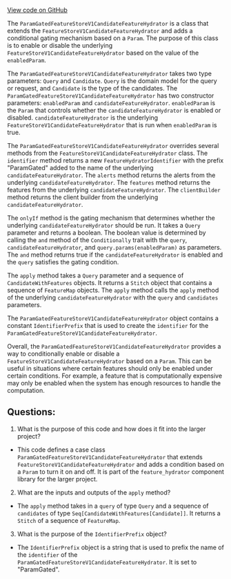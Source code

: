 [View code on GitHub](https://github.com/misbahsy/the-algorithm/product-mixer/component-library/src/main/scala/com/twitter/product_mixer/component_library/feature_hydrator/candidate/param_gated/featurestorev1/ParamGatedFeatureStoreV1CandidateFeatureHydrator.scala)

The `ParamGatedFeatureStoreV1CandidateFeatureHydrator` is a class that extends the `FeatureStoreV1CandidateFeatureHydrator` and adds a conditional gating mechanism based on a `Param`. The purpose of this class is to enable or disable the underlying `FeatureStoreV1CandidateFeatureHydrator` based on the value of the `enabledParam`. 

The `ParamGatedFeatureStoreV1CandidateFeatureHydrator` takes two type parameters: `Query` and `Candidate`. `Query` is the domain model for the query or request, and `Candidate` is the type of the candidates. The `ParamGatedFeatureStoreV1CandidateFeatureHydrator` has two constructor parameters: `enabledParam` and `candidateFeatureHydrator`. `enabledParam` is the `Param` that controls whether the `candidateFeatureHydrator` is enabled or disabled. `candidateFeatureHydrator` is the underlying `FeatureStoreV1CandidateFeatureHydrator` that is run when `enabledParam` is true.

The `ParamGatedFeatureStoreV1CandidateFeatureHydrator` overrides several methods from the `FeatureStoreV1CandidateFeatureHydrator` class. The `identifier` method returns a new `FeatureHydratorIdentifier` with the prefix "ParamGated" added to the name of the underlying `candidateFeatureHydrator`. The `alerts` method returns the alerts from the underlying `candidateFeatureHydrator`. The `features` method returns the features from the underlying `candidateFeatureHydrator`. The `clientBuilder` method returns the client builder from the underlying `candidateFeatureHydrator`.

The `onlyIf` method is the gating mechanism that determines whether the underlying `candidateFeatureHydrator` should be run. It takes a `Query` parameter and returns a boolean. The boolean value is determined by calling the `and` method of the `Conditionally` trait with the `query`, `candidateFeatureHydrator`, and `query.params(enabledParam)` as parameters. The `and` method returns true if the `candidateFeatureHydrator` is enabled and the `query` satisfies the gating condition.

The `apply` method takes a `Query` parameter and a sequence of `CandidateWithFeatures` objects. It returns a `Stitch` object that contains a sequence of `FeatureMap` objects. The `apply` method calls the `apply` method of the underlying `candidateFeatureHydrator` with the `query` and `candidates` parameters.

The `ParamGatedFeatureStoreV1CandidateFeatureHydrator` object contains a constant `IdentifierPrefix` that is used to create the `identifier` for the `ParamGatedFeatureStoreV1CandidateFeatureHydrator`. 

Overall, the `ParamGatedFeatureStoreV1CandidateFeatureHydrator` provides a way to conditionally enable or disable a `FeatureStoreV1CandidateFeatureHydrator` based on a `Param`. This can be useful in situations where certain features should only be enabled under certain conditions. For example, a feature that is computationally expensive may only be enabled when the system has enough resources to handle the computation.
## Questions: 
 1. What is the purpose of this code and how does it fit into the larger project?
- This code defines a case class `ParamGatedFeatureStoreV1CandidateFeatureHydrator` that extends `FeatureStoreV1CandidateFeatureHydrator` and adds a condition based on a `Param` to turn it on and off. It is part of the `feature_hydrator` component library for the larger project.

2. What are the inputs and outputs of the `apply` method?
- The `apply` method takes in a `query` of type `Query` and a sequence of `candidates` of type `Seq[CandidateWithFeatures[Candidate]]`. It returns a `Stitch` of a sequence of `FeatureMap`.

3. What is the purpose of the `IdentifierPrefix` object?
- The `IdentifierPrefix` object is a string that is used to prefix the name of the `identifier` of the `ParamGatedFeatureStoreV1CandidateFeatureHydrator`. It is set to "ParamGated".